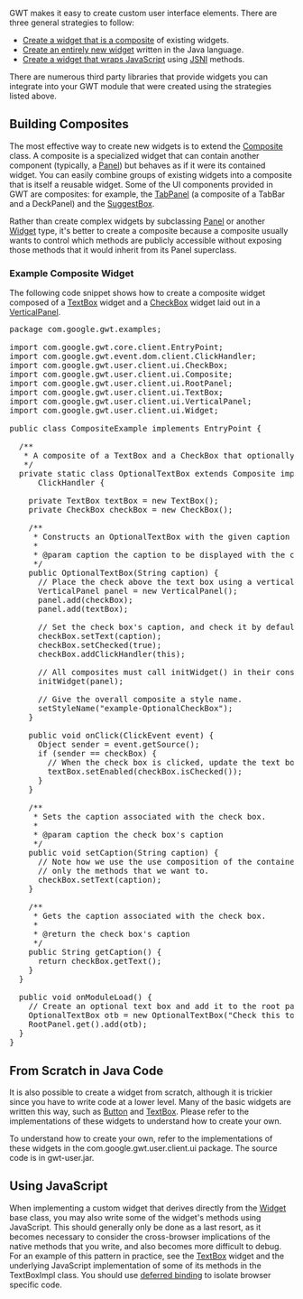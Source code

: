 <p>GWT makes it easy to create custom user interface elements. There are three general strategies to follow:</p>

<ul>
<li><a href="#composite">Create a widget that is a composite</a> of existing widgets.</li>

<li><a href="#new">Create an entirely new widget</a> written in the Java language.</li>

<li><a href="#javascript">Create a widget that wraps JavaScript</a> using <a href="DevGuideCodingBasics.html#DevGuideJavaScriptNativeInterface">JSNI</a> methods.</li>
</ul>

<p>There are numerous third party libraries that provide widgets you can integrate into your GWT module that were created using the strategies listed above.</p>

<h2 id="composite">Building Composites</h2>

<p>The most effective way to create new widgets is to extend the <a href="/javadoc/latest/com/google/gwt/user/client/ui/Composite.html">Composite</a> class. A composite is a
specialized widget that can contain another component (typically, a <a href="/javadoc/latest/com/google/gwt/user/client/ui/Panel.html">Panel</a>) but behaves as if it were its contained widget.
You can easily combine groups of existing widgets into a composite that is itself a reusable widget. Some of the UI components provided in GWT are composites:
for example, the <a href="/javadoc/latest/com/google/gwt/user/client/ui/TabPanel.html">TabPanel</a> (a composite of a TabBar and a DeckPanel) and the
<a href="/javadoc/latest/com/google/gwt/user/client/ui/SuggestBox.html">SuggestBox</a>.</p>

<p>Rather than create complex widgets by subclassing <a href="/javadoc/latest/com/google/gwt/user/client/ui/Panel.html">Panel</a> or another
<a href="/javadoc/latest/com/google/gwt/user/client/ui/Widget.html">Widget</a> type,
it's better to create a composite because a composite usually wants to control which methods are publicly accessible without exposing those methods that it
would inherit from its Panel superclass.</p>

<h3>Example Composite Widget</h3>

<p>The following code snippet shows how to create a composite widget composed of a <a href="/javadoc/latest/com/google/gwt/user/client/ui/TextBox.html" >TextBox</a> widget and a
<a href="/javadoc/latest/com/google/gwt/user/client/ui/CheckBox.html">CheckBox</a> widget laid out in a <a href="http://google-web-toolkit.googlecode.com/svn/javadoc/latest/com/google/gwt/user/client/ui/VerticalPanel.html">VerticalPanel</a>.</p>

<pre class="prettyprint">
package com.google.gwt.examples;

import com.google.gwt.core.client.EntryPoint;
import com.google.gwt.event.dom.client.ClickHandler;
import com.google.gwt.user.client.ui.CheckBox;
import com.google.gwt.user.client.ui.Composite;
import com.google.gwt.user.client.ui.RootPanel;
import com.google.gwt.user.client.ui.TextBox;
import com.google.gwt.user.client.ui.VerticalPanel;
import com.google.gwt.user.client.ui.Widget;

public class CompositeExample implements EntryPoint {

  /**
   * A composite of a TextBox and a CheckBox that optionally enables it.
   */
  private static class OptionalTextBox extends Composite implements
      ClickHandler {

    private TextBox textBox = new TextBox();
    private CheckBox checkBox = new CheckBox();

    /**
     * Constructs an OptionalTextBox with the given caption on the check.
     * 
     * @param caption the caption to be displayed with the check box
     */
    public OptionalTextBox(String caption) {
      // Place the check above the text box using a vertical panel.
      VerticalPanel panel = new VerticalPanel();
      panel.add(checkBox);
      panel.add(textBox);

      // Set the check box's caption, and check it by default.
      checkBox.setText(caption);
      checkBox.setChecked(true);
      checkBox.addClickHandler(this);

      // All composites must call initWidget() in their constructors.
      initWidget(panel);

      // Give the overall composite a style name.
      setStyleName(&quot;example-OptionalCheckBox&quot;);
    }

    public void onClick(ClickEvent event) {
      Object sender = event.getSource();
      if (sender == checkBox) {
        // When the check box is clicked, update the text box's enabled state.
        textBox.setEnabled(checkBox.isChecked());
      }
    }

    /**
     * Sets the caption associated with the check box.
     * 
     * @param caption the check box's caption
     */
    public void setCaption(String caption) {
      // Note how we use the use composition of the contained widgets to provide
      // only the methods that we want to.
      checkBox.setText(caption);
    }

    /**
     * Gets the caption associated with the check box.
     * 
     * @return the check box's caption
     */
    public String getCaption() {
      return checkBox.getText();
    }
  }

  public void onModuleLoad() {
    // Create an optional text box and add it to the root panel.
    OptionalTextBox otb = new OptionalTextBox(&quot;Check this to enable me&quot;);
    RootPanel.get().add(otb);
  }
}
</pre>

<h2 id="new">From Scratch in Java Code</h2>

<p>It is also possible to create a widget from scratch, although it is trickier since you have to write code at a lower level. Many of the basic widgets are written this way, such
as <a href="/javadoc/latest/com/google/gwt/user/client/ui/Button.html">Button</a> and <a href="http://google-web-toolkit.googlecode.com/svn/javadoc/latest/com/google/gwt/user/client/ui/TextBox.html">TextBox</a>. Please refer to the implementations of these
widgets to understand how to create your own.</p>

<p>To understand how to create your own, refer to the implementations of these widgets in the com.google.gwt.user.client.ui package. The source code is in gwt-user.jar.</p>

<h2 id="javascript">Using JavaScript</h2>

<p>When implementing a custom widget that derives directly from the <a href="/javadoc/latest/com/google/gwt/user/client/ui/Widget.html">Widget</a> base class, you may also write some of
the widget's methods using JavaScript. This should generally only be done as a last resort, as it becomes necessary to consider the cross-browser implications
of the native methods that you write, and also becomes more difficult to debug. For an example of this pattern in practice, see the
<a href="/javadoc/latest/com/google/gwt/user/client/ui/TextBox.html">TextBox</a> widget and the underlying JavaScript implementation of some of its methods in the TextBoxImpl class.
You should use <a href="DevGuideCodingBasics.html#DevGuideDeferredBinding">deferred binding</a> to isolate browser specific code.</p>